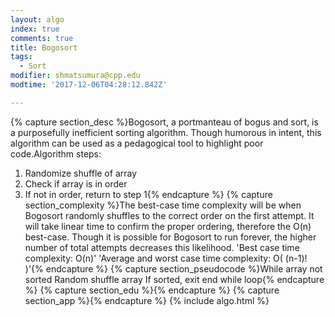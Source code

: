 ```yaml
---
layout: algo
index: true
comments: true
title: Bogosort
tags:
  - Sort
modifier: shmatsumura@cpp.edu
modtime: '2017-12-06T04:28:12.842Z'

---
```

{% capture section_desc %}Bogosort, a portmanteau of bogus and sort, is a purposefully inefficient sorting algorithm.  Though humorous in intent, this algorithm can be used as a pedagogical tool to highlight poor code.Algorithm steps:
1.	Randomize shuffle of array
2.	Check if array is in order
3.	If not in order, return to step 1{% endcapture %}
{% capture section_complexity %}The best-case time complexity will be when Bogosort randomly shuffles to the correct order on the first attempt.  It will take linear time to confirm the proper ordering, therefore the O(n) best-case.  Though it is possible for Bogosort to run forever, the higher number of total attempts decreases this likelihood.
'Best case time complexity: O(n)'
'Average and worst case time complexity: O( (n-1)! )'{% endcapture %}
{% capture section_pseudocode %}While array not sorted
Random shuffle array
If sorted, exit end while loop{% endcapture %}
{% capture section_edu %}{% endcapture %}
{% capture section_app %}{% endcapture %}
{% include algo.html %}